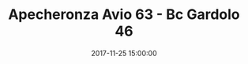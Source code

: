 ---
title: Apecheronza Avio 63 - Bc Gardolo 46
date: 2017-11-25 15:00:00
squadra-a: Bc Gardolo
punteggio-a: 63
squadra-b: Apecheronza Avio
punteggio-b: 46
partite/squadra: under-13-17-18
luogo: PALESTRA
categoria: under 13
---